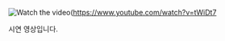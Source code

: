 ![Watch the video](https://img.youtube.com/vi/tWiDt7BYBNE/maxresdefault.jpg)(https://www.youtube.com/watch?v=tWiDt7

시연 영상입니다.
